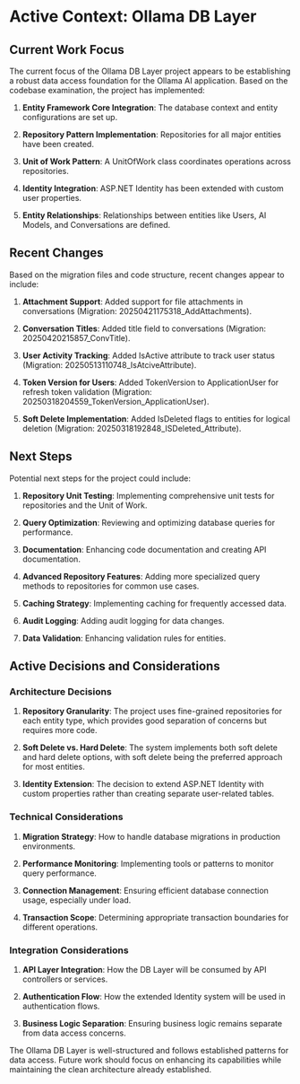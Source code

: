 # Active Context: Ollama DB Layer

## Current Work Focus

The current focus of the Ollama DB Layer project appears to be establishing a robust data access foundation for the Ollama AI application. Based on the codebase examination, the project has implemented:

1. **Entity Framework Core Integration**: The database context and entity configurations are set up.

2. **Repository Pattern Implementation**: Repositories for all major entities have been created.

3. **Unit of Work Pattern**: A UnitOfWork class coordinates operations across repositories.

4. **Identity Integration**: ASP.NET Identity has been extended with custom user properties.

5. **Entity Relationships**: Relationships between entities like Users, AI Models, and Conversations are defined.

## Recent Changes

Based on the migration files and code structure, recent changes appear to include:

1. **Attachment Support**: Added support for file attachments in conversations (Migration: 20250421175318_AddAttachments).

2. **Conversation Titles**: Added title field to conversations (Migration: 20250420215857_ConvTitle).

3. **User Activity Tracking**: Added IsActive attribute to track user status (Migration: 20250513110748_IsAtciveAttribute).

4. **Token Version for Users**: Added TokenVersion to ApplicationUser for refresh token validation (Migration: 20250318204559_TokenVersion_ApplicationUser).

5. **Soft Delete Implementation**: Added IsDeleted flags to entities for logical deletion (Migration: 20250318192848_ISDeleted_Attribute).

## Next Steps

Potential next steps for the project could include:

1. **Repository Unit Testing**: Implementing comprehensive unit tests for repositories and the Unit of Work.

2. **Query Optimization**: Reviewing and optimizing database queries for performance.

3. **Documentation**: Enhancing code documentation and creating API documentation.

4. **Advanced Repository Features**: Adding more specialized query methods to repositories for common use cases.

5. **Caching Strategy**: Implementing caching for frequently accessed data.

6. **Audit Logging**: Adding audit logging for data changes.

7. **Data Validation**: Enhancing validation rules for entities.

## Active Decisions and Considerations

### Architecture Decisions

1. **Repository Granularity**: The project uses fine-grained repositories for each entity type, which provides good separation of concerns but requires more code.

2. **Soft Delete vs. Hard Delete**: The system implements both soft delete and hard delete options, with soft delete being the preferred approach for most entities.

3. **Identity Extension**: The decision to extend ASP.NET Identity with custom properties rather than creating separate user-related tables.

### Technical Considerations

1. **Migration Strategy**: How to handle database migrations in production environments.

2. **Performance Monitoring**: Implementing tools or patterns to monitor query performance.

3. **Connection Management**: Ensuring efficient database connection usage, especially under load.

4. **Transaction Scope**: Determining appropriate transaction boundaries for different operations.

### Integration Considerations

1. **API Layer Integration**: How the DB Layer will be consumed by API controllers or services.

2. **Authentication Flow**: How the extended Identity system will be used in authentication flows.

3. **Business Logic Separation**: Ensuring business logic remains separate from data access concerns.

The Ollama DB Layer is well-structured and follows established patterns for data access. Future work should focus on enhancing its capabilities while maintaining the clean architecture already established.